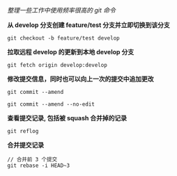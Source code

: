 _整理一些工作中使用频率很高的 git 命令_


**从 develop 分支创建 feature/test 分支并立即切换到该分支**
```
git checkout -b feature/test develop
```

**拉取远程 develop 的更新到本地 develop 分支**
```
git fetch origin develop:develop
```

**修改提交信息，同时也可以向上一次的提交中追加更改**
```
git commit --amend

git commit --amend --no-edit
```

**查看提交记录, 包括被 squash 合并掉的记录**
```
git reflog
```
**合并提交记录**
```
// 合并前 3 个提交
git rebase -i HEAD~3
```
